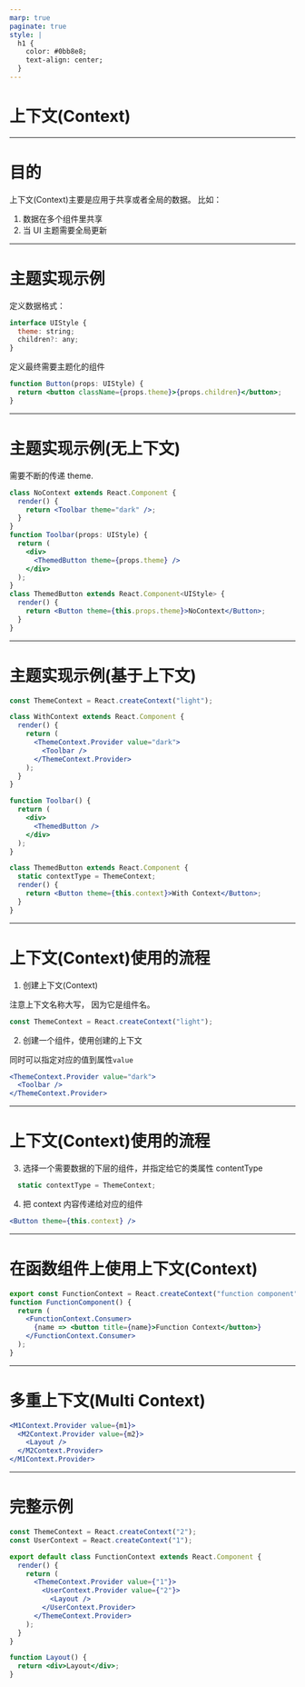 ```yaml
---
marp: true
paginate: true
style: |
  h1 {
    color: #0bb8e8;
    text-align: center;
  }
---
```


# 上下文(Context)

---

# 目的

上下文(Context)主要是应用于共享或者全局的数据。
比如：

1. 数据在多个组件里共享
2. 当 UI 主题需要全局更新

---

# 主题实现示例

定义数据格式：

```jsx
interface UIStyle {
  theme: string;
  children?: any;
}
```

定义最终需要主题化的组件

```jsx
function Button(props: UIStyle) {
  return <button className={props.theme}>{props.children}</button>;
}
```

---

# 主题实现示例(无上下文)

需要不断的传递 theme.

```jsx
class NoContext extends React.Component {
  render() {
    return <Toolbar theme="dark" />;
  }
}
function Toolbar(props: UIStyle) {
  return (
    <div>
      <ThemedButton theme={props.theme} />
    </div>
  );
}
class ThemedButton extends React.Component<UIStyle> {
  render() {
    return <Button theme={this.props.theme}>NoContext</Button>;
  }
}
```

---

# 主题实现示例(基于上下文)

```jsx
const ThemeContext = React.createContext("light");

class WithContext extends React.Component {
  render() {
    return (
      <ThemeContext.Provider value="dark">
        <Toolbar />
      </ThemeContext.Provider>
    );
  }
}

function Toolbar() {
  return (
    <div>
      <ThemedButton />
    </div>
  );
}

class ThemedButton extends React.Component {
  static contextType = ThemeContext;
  render() {
    return <Button theme={this.context}>With Context</Button>;
  }
}
```

---

# 上下文(Context)使用的流程

1. 创建上下文(Context)

注意上下文名称大写， 因为它是组件名。

```jsx
const ThemeContext = React.createContext("light");
```

2. 创建一个组件，使用创建的上下文

同时可以指定对应的值到属性`value`

```jsx
<ThemeContext.Provider value="dark">
  <Toolbar />
</ThemeContext.Provider>
```

---

# 上下文(Context)使用的流程

3. 选择一个需要数据的下层的组件，并指定给它的类属性 contentType

```jsx
  static contextType = ThemeContext;
```

4. 把 context 内容传递给对应的组件

```jsx
<Button theme={this.context} />
```

---

# 在函数组件上使用上下文(Context)

```jsx
export const FunctionContext = React.createContext("function component");
function FunctionComponent() {
  return (
    <FunctionContext.Consumer>
      {name => <button title={name}>Function Context</button>}
    </FunctionContext.Consumer>
  );
}
```

---

# 多重上下文(Multi Context)

```jsx
<M1Context.Provider value={m1}>
  <M2Context.Provider value={m2}>
    <Layout />
  </M2Context.Provider>
</M1Context.Provider>
```

---

# 完整示例

```jsx
const ThemeContext = React.createContext("2");
const UserContext = React.createContext("1");

export default class FunctionContext extends React.Component {
  render() {
    return (
      <ThemeContext.Provider value={"1"}>
        <UserContext.Provider value={"2"}>
          <Layout />
        </UserContext.Provider>
      </ThemeContext.Provider>
    );
  }
}

function Layout() {
  return <div>Layout</div>;
}
```
